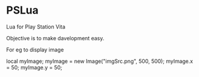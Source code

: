 PSLua
=====

Lua for Play Station Vita

Objective is to make davelopment easy.

For eg to display image 

local myImage;
myImage = new Image("imgSrc.png", 500, 500);
myImage.x = 50; 
myImage.y = 50;
